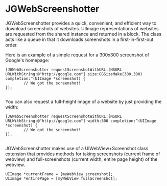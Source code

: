 JGWebScreenshotter
======================

JGWebScreenshotter provides a quick, convenient, and efficient way to download screenshots of websites. UIImage representations of websites are requested from the shared instance and returned in a block. The class acts like a queue in that it downloads screenshots in a first-in-first-out order.

Here is an example of a simple request for a 300x300 screenshot of Google's homepage:

```
[JGWebScreenshotter requestScreenshotWithURL:[NSURL URLWithString:@"http://google.com"] size:CGSizeMake(300,300) completion:^(UIImage *screenshot) {
        // We got the screenshot!
}];
    
```

You can also request a full-height image of a website by just providing the width:

```
[JGWebScreenshotter requestScreenshotWithURL:[NSURL URLWithString:@"http://google.com"] width:300 completion:^(UIImage *screenshot) {
        // We got the screenshot!
}];
    
```

JGWebScreenshotter makes use of a UIWebView+Screenshot class extension that provides methods for taking screenshots (current frame of webview) and full-screenshots (current width, entire page height) of the webview.

```
UIImage *currentFrame = [myWebView screenshot];
UIImage *entirePage = [myWebView fullScreenshot];
```

